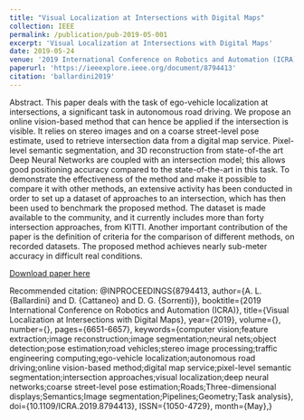 ```yaml
---
title: "Visual Localization at Intersections with Digital Maps"
collection: IEEE
permalink: /publication/pub-2019-05-001
excerpt: 'Visual Localization at Intersections with Digital Maps'
date: 2019-05-24
venue: '2019 International Conference on Robotics and Automation (ICRA)'
paperurl: 'https://ieeexplore.ieee.org/document/8794413'
citation: 'ballardini2019'
---
```

Abstract. This paper deals with the task of ego-vehicle localization at intersections, a significant task in autonomous road driving. We propose an online vision-based method that can hence be applied if the intersection is visible. It relies on stereo images and on a coarse street-level pose estimate, used to retrieve intersection data from a digital map service. Pixel-level semantic segmentation, and 3D reconstruction from state-of-the art Deep Neural Networks are coupled with an intersection model; this allows good positioning accuracy compared to the state-of-the-art in this task. To demonstrate the effectiveness of the method and make it possible to compare it with other methods, an extensive activity has been conducted in order to set up a dataset of approaches to an intersection, which has then been used to benchmark the proposed method. The dataset is made available to the community, and it currently includes more than forty intersection approaches, from KITTI. Another important contribution of the paper is the definition of criteria for the comparison of different methods, on recorded datasets. The proposed method achieves nearly sub-meter accuracy in difficult real conditions.

[Download paper here](https://ieeexplore.ieee.org/document/8794413)

Recommended citation: @INPROCEEDINGS{8794413,
author={A. L. {Ballardini} and D. {Cattaneo} and D. G. {Sorrenti}},
booktitle={2019 International Conference on Robotics and Automation (ICRA)},
title={Visual Localization at Intersections with Digital Maps},
year={2019},
volume={},
number={},
pages={6651-6657},
keywords={computer vision;feature extraction;image reconstruction;image segmentation;neural nets;object detection;pose estimation;road vehicles;stereo image processing;traffic engineering computing;ego-vehicle localization;autonomous road driving;online vision-based method;digital map service;pixel-level semantic segmentation;intersection approaches;visual localization;deep neural networks;coarse street-level pose estimation;Roads;Three-dimensional displays;Semantics;Image segmentation;Pipelines;Geometry;Task analysis},
doi={10.1109/ICRA.2019.8794413},
ISSN={1050-4729},
month={May},}
